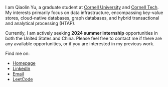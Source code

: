 <!--
**Qiaolin-Yu/Qiaolin-Yu** is a ✨ _special_ ✨ repository because its `README.md` (this file) appears on your GitHub profile.

Here are some ideas to get you started:

- 🔭 I’m currently working on ...
- 🌱 I’m currently learning ...
- 👯 I’m looking to collaborate on ...
- 🤔 I’m looking for help with ...
- 💬 Ask me about ...
- 📫 How to reach me: ...
- 😄 Pronouns: ...
- ⚡ Fun fact: ...
-->

<!-- [![Anurag's GitHub stats](https://github-readme-stats.vercel.app/api?username=Qiaolin-Yu&count_private=true&show_icons=true&hide=stars)](https://github.com/anuraghazra/github-readme-stats)
 -->
I am Qiaolin Yu, a graduate student at [Cornell University](https://www.cornell.edu/) and [Cornell Tech](https://tech.cornell.edu/). My interests primarily focus on data infrastructure, encompassing key-value stores, cloud-native databases, graph databases, and hybrid transactional and analytical processing (HTAP).

Currently, I am actively seeking **2024 summer internship** opportunities in both the United States and China. Please feel free to contact me if there are any available opportunities, or if you are interested in my previous work.

Find me on: 
- [Homepage](https://qiaolin-yu.github.io/)
- [LinkedIn](https://www.linkedin.com/in/qiaolin-yu/)
- [Email](mailto:qy254@cornell.edu)
- [LeetCode](https://leetcode.com/1iin/)
